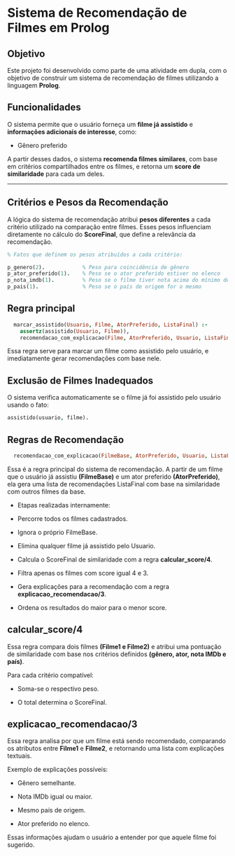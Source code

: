 # Sistema de Recomendação de Filmes em Prolog

## Objetivo

Este projeto foi desenvolvido como parte de uma atividade em dupla, com o objetivo de construir um sistema de recomendação de filmes utilizando a linguagem **Prolog**.

## Funcionalidades

O sistema permite que o usuário forneça um **filme já assistido** e **informações adicionais de interesse**, como:

- Gênero preferido

A partir desses dados, o sistema **recomenda filmes similares**, com base em critérios compartilhados entre os filmes, e retorna um **score de similaridade** para cada um deles.

---
## Critérios e Pesos da Recomendação

A lógica do sistema de recomendação atribui **pesos diferentes** a cada critério utilizado na comparação entre filmes. Esses pesos influenciam diretamente no cálculo do **ScoreFinal**, que define a relevância da recomendação.

```prolog
% Fatos que definem os pesos atribuídos a cada critério:

p_genero(2).            % Peso para coincidência de gênero
p_ator_preferido(1).    % Peso se o ator preferido estiver no elenco
p_nota_imdb(1).         % Peso se o filme tiver nota acima do mínimo desejado
p_pais(1).              % Peso se o país de origem for o mesmo
```
## Regra principal

  ```prolog
    marcar_assistido(Usuario, Filme, AtorPreferido, ListaFinal) :-
      assertz(assistido(Usuario, Filme)),
      recomendacao_com_explicacao(Filme, AtorPreferido, Usuario, ListaFinal).
  ```

Essa regra serve para marcar um filme como assistido pelo usuário, e imediatamente gerar recomendações com base nele.

## Exclusão de Filmes Inadequados

O sistema verifica automaticamente se o filme já foi assistido pelo usuário usando o fato:
  ```prolog
  assistido(usuario, filme).
  ```

## Regras de Recomendação

```prolog
  recomendacao_com_explicacao(FilmeBase, AtorPreferido, Usuario, ListaFinal).
```

Essa é a regra principal do sistema de recomendação. A partir de um filme que o usuário já assistiu **(FilmeBase)** e um    ator preferido **(AtorPreferido)**, ela gera uma lista de recomendações ListaFinal com base na similaridade com outros filmes da base.

- Etapas realizadas internamente:

- Percorre todos os filmes cadastrados.

- Ignora o próprio FilmeBase.

- Elimina qualquer filme já assistido pelo Usuario.

- Calcula o ScoreFinal de similaridade com a regra **calcular_score/4**.

- Filtra apenas os filmes com score igual 4 e 3.

- Gera explicações para a recomendação com a regra **explicacao_recomendacao/3**.

- Ordena os resultados do maior para o menor score.

## calcular_score/4

Essa regra compara dois filmes **(Filme1 e Filme2)** e atribui uma pontuação de similaridade com base nos critérios definidos **(gênero, ator, nota IMDb e país)**.

Para cada critério compatível:

- Soma-se o respectivo peso.

- O total determina o ScoreFinal.

## explicacao_recomendacao/3

Essa regra analisa por que um filme está sendo recomendado, comparando os atributos entre **Filme1** e **Filme2**, e retornando uma lista com explicações textuais.

Exemplo de explicações possíveis:

- Gênero semelhante.

- Nota IMDb igual ou maior.

- Mesmo país de origem.

- Ator preferido no elenco.

Essas informações ajudam o usuário a entender por que aquele filme foi sugerido.